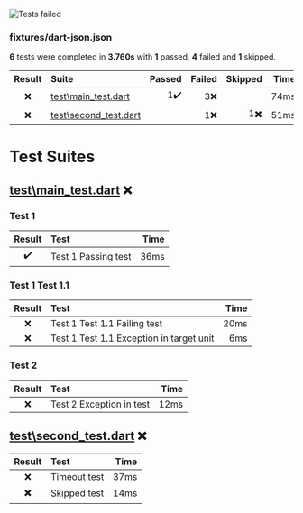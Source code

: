 ![Tests failed](https://img.shields.io/badge/tests-1%20passed%2C%201%20skipped%2C%204%20failed-critical)

### fixtures/dart-json.json

**6** tests were completed in **3.760s** with **1** passed, **4** failed and **1** skipped.

|Result|Suite|Passed|Failed|Skipped|Time|
|:---:|:---|---:|---:|---:|---:|
|❌|[test\main_test.dart](#r0s0-test-maintest-dart)|1✔️|3❌||74ms|
|❌|[test\second_test.dart](#r0s1-test-secondtest-dart)||1❌|1✖️|51ms|

# Test Suites

## <a id="user-content-r0s0-test-maintest-dart" href="#r0s0-test-maintest-dart">test\main_test.dart</a> ❌

### Test 1

|Result|Test|Time|
|:---:|:---|---:|
|✔️|Test 1 Passing test|36ms|

### Test 1 Test 1.1

|Result|Test|Time|
|:---:|:---|---:|
|❌|Test 1 Test 1.1 Failing test|20ms|
|❌|Test 1 Test 1.1 Exception in target unit|6ms|

### Test 2

|Result|Test|Time|
|:---:|:---|---:|
|❌|Test 2 Exception in test|12ms|

## <a id="user-content-r0s1-test-secondtest-dart" href="#r0s1-test-secondtest-dart">test\second_test.dart</a> ❌

|Result|Test|Time|
|:---:|:---|---:|
|❌|Timeout test|37ms|
|✖️|Skipped test|14ms|
